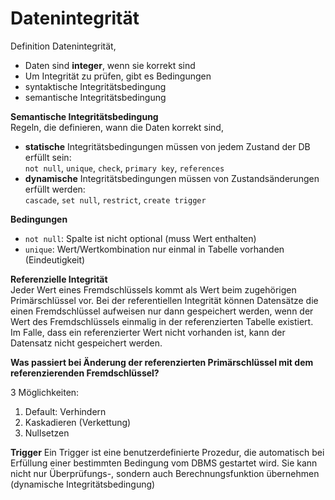 # Datenintegrität

Definition Datenintegrität,

* Daten sind **integer**, wenn sie korrekt sind
* Um Integrität zu prüfen, gibt es Bedingungen
* syntaktische Integritätsbedingung
* semantische Integritätsbedingung

**Semantische Integritätsbedingung**<br>
Regeln, die definieren, wann die Daten korrekt sind,

* **statische** Integritätsbedingungen müssen von jedem Zustand der DB erfüllt sein:<br>
`not null`, `unique`, `check`, `primary key`, `references`
* **dynamische** Integritätsbedingungen müssen von Zustandsänderungen erfüllt werden:<br>
`cascade`, `set null`, `restrict`, `create trigger`

**Bedingungen**

* `not null`: Spalte ist nicht optional (muss Wert enthalten)
* `unique`: Wert/Wertkombination nur einmal in Tabelle vorhanden (Eindeutigkeit)

**Referenzielle Integrität**<br>
Jeder Wert eines Fremdschlüssels kommt als Wert beim zugehörigen Primärschlüssel vor. Bei der referentiellen Integrität können Datensätze die einen Fremdschlüssel aufweisen nur dann gespeichert werden, wenn der Wert des Fremdschlüssels einmalig in der referenzierten Tabelle existiert. Im Falle, dass ein referenzierter Wert nicht vorhanden ist, kann der Datensatz nicht gespeichert werden.

**Was passiert bei Änderung der referenzierten Primärschlüssel mit dem referenzierenden Fremdschlüssel?**<br>

3 Möglichkeiten:

1. Default: Verhindern
2. Kaskadieren (Verkettung)
3. Nullsetzen

**Trigger**
Ein Trigger ist eine benutzerdefinierte Prozedur, die automatisch bei Erfüllung einer bestimmten Bedingung vom DBMS gestartet wird. Sie kann nicht nur Überprüfungs-, sondern auch Berechnungsfunktion übernehmen (dynamische Integritätsbedingung)


